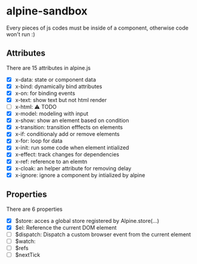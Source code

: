 # alpine-sandbox
Every pieces of js codes must be inside of a component, otherwise code won't run :)

## Attributes
There are 15 attributes in alpine.js 
- [x] x-data: state or component data
- [x] x-bind: dynamically bind attributes 
- [x] x-on: for binding events
- [x] x-text: show text but not html render
- [ ] x-html: ⚠ TODO
- [x] x-model: modeling with input
- [x] x-show: show an element based on condition
- [x] x-transition: transition efffects on elements
- [x] x-if: conditionaly add or remove elements 
- [x] x-for: loop for data 
- [x] x-init: run some code when element intialized 
- [x] x-effect: track changes for dependencies
- [x] x-ref: reference to an elemtn
- [x] x-cloak: an helper attribute for removing delay  
- [x] x-ignore: ignore a component by intialized by alpine

## Properties
There are 6 properties
- [x] $store: acces a global store registered by Alpine.store(...)
- [x] $el: Reference the current DOM element
- [ ] $dispatch: Dispatch a custom browser event from the current element
- [ ] $watch: 
- [ ] $refs
- [ ] $nextTick